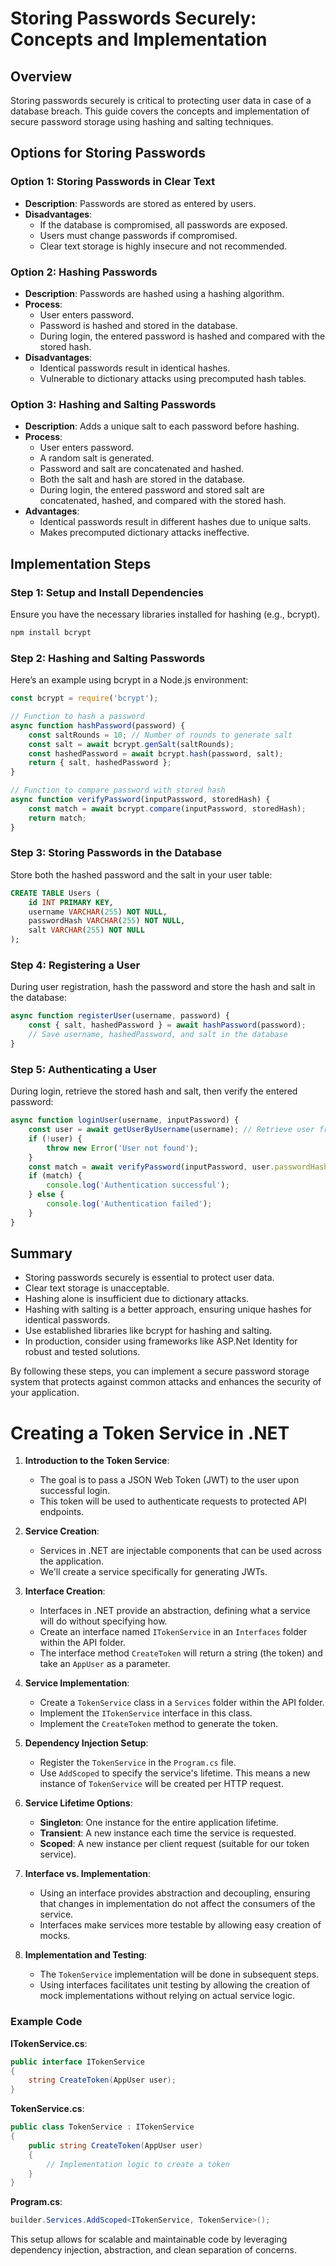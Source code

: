 # Storing Passwords Securely: Concepts and Implementation

## Overview
Storing passwords securely is critical to protecting user data in case of a database breach. This guide covers the concepts and implementation of secure password storage using hashing and salting techniques.

## Options for Storing Passwords

### Option 1: Storing Passwords in Clear Text
- **Description**: Passwords are stored as entered by users.
- **Disadvantages**:
  - If the database is compromised, all passwords are exposed.
  - Users must change passwords if compromised.
  - Clear text storage is highly insecure and not recommended.

### Option 2: Hashing Passwords
- **Description**: Passwords are hashed using a hashing algorithm.
- **Process**:
  - User enters password.
  - Password is hashed and stored in the database.
  - During login, the entered password is hashed and compared with the stored hash.
- **Disadvantages**:
  - Identical passwords result in identical hashes.
  - Vulnerable to dictionary attacks using precomputed hash tables.

### Option 3: Hashing and Salting Passwords
- **Description**: Adds a unique salt to each password before hashing.
- **Process**:
  - User enters password.
  - A random salt is generated.
  - Password and salt are concatenated and hashed.
  - Both the salt and hash are stored in the database.
  - During login, the entered password and stored salt are concatenated, hashed, and compared with the stored hash.
- **Advantages**:
  - Identical passwords result in different hashes due to unique salts.
  - Makes precomputed dictionary attacks ineffective.

## Implementation Steps

### Step 1: Setup and Install Dependencies
Ensure you have the necessary libraries installed for hashing (e.g., bcrypt).

```bash
npm install bcrypt
```

### Step 2: Hashing and Salting Passwords
Here’s an example using bcrypt in a Node.js environment:

```javascript
const bcrypt = require('bcrypt');

// Function to hash a password
async function hashPassword(password) {
    const saltRounds = 10; // Number of rounds to generate salt
    const salt = await bcrypt.genSalt(saltRounds);
    const hashedPassword = await bcrypt.hash(password, salt);
    return { salt, hashedPassword };
}

// Function to compare password with stored hash
async function verifyPassword(inputPassword, storedHash) {
    const match = await bcrypt.compare(inputPassword, storedHash);
    return match;
}
```

### Step 3: Storing Passwords in the Database
Store both the hashed password and the salt in your user table:

```sql
CREATE TABLE Users (
    id INT PRIMARY KEY,
    username VARCHAR(255) NOT NULL,
    passwordHash VARCHAR(255) NOT NULL,
    salt VARCHAR(255) NOT NULL
);
```

### Step 4: Registering a User
During user registration, hash the password and store the hash and salt in the database:

```javascript
async function registerUser(username, password) {
    const { salt, hashedPassword } = await hashPassword(password);
    // Save username, hashedPassword, and salt in the database
}
```

### Step 5: Authenticating a User
During login, retrieve the stored hash and salt, then verify the entered password:

```javascript
async function loginUser(username, inputPassword) {
    const user = await getUserByUsername(username); // Retrieve user from database
    if (!user) {
        throw new Error('User not found');
    }
    const match = await verifyPassword(inputPassword, user.passwordHash);
    if (match) {
        console.log('Authentication successful');
    } else {
        console.log('Authentication failed');
    }
}
```

## Summary
- Storing passwords securely is essential to protect user data.
- Clear text storage is unacceptable.
- Hashing alone is insufficient due to dictionary attacks.
- Hashing with salting is a better approach, ensuring unique hashes for identical passwords.
- Use established libraries like bcrypt for hashing and salting.
- In production, consider using frameworks like ASP.Net Identity for robust and tested solutions.

By following these steps, you can implement a secure password storage system that protects against common attacks and enhances the security of your application.

# Creating a Token Service in .NET

1. **Introduction to the Token Service**:
   - The goal is to pass a JSON Web Token (JWT) to the user upon successful login.
   - This token will be used to authenticate requests to protected API endpoints.

2. **Service Creation**:
   - Services in .NET are injectable components that can be used across the application.
   - We'll create a service specifically for generating JWTs.

3. **Interface Creation**:
   - Interfaces in .NET provide an abstraction, defining what a service will do without specifying how.
   - Create an interface named `ITokenService` in an `Interfaces` folder within the API folder.
   - The interface method `CreateToken` will return a string (the token) and take an `AppUser` as a parameter.

4. **Service Implementation**:
   - Create a `TokenService` class in a `Services` folder within the API folder.
   - Implement the `ITokenService` interface in this class.
   - Implement the `CreateToken` method to generate the token.

5. **Dependency Injection Setup**:
   - Register the `TokenService` in the `Program.cs` file.
   - Use `AddScoped` to specify the service's lifetime. This means a new instance of `TokenService` will be created per HTTP request.

6. **Service Lifetime Options**:
   - **Singleton**: One instance for the entire application lifetime.
   - **Transient**: A new instance each time the service is requested.
   - **Scoped**: A new instance per client request (suitable for our token service).

7. **Interface vs. Implementation**:
   - Using an interface provides abstraction and decoupling, ensuring that changes in implementation do not affect the consumers of the service.
   - Interfaces make services more testable by allowing easy creation of mocks.

8. **Implementation and Testing**:
   - The `TokenService` implementation will be done in subsequent steps.
   - Using interfaces facilitates unit testing by allowing the creation of mock implementations without relying on actual service logic.

### Example Code

**ITokenService.cs**:
```csharp
public interface ITokenService
{
    string CreateToken(AppUser user);
}
```

**TokenService.cs**:
```csharp
public class TokenService : ITokenService
{
    public string CreateToken(AppUser user)
    {
        // Implementation logic to create a token
    }
}
```

**Program.cs**:
```csharp
builder.Services.AddScoped<ITokenService, TokenService>();
```

This setup allows for scalable and maintainable code by leveraging dependency injection, abstraction, and clean separation of concerns.